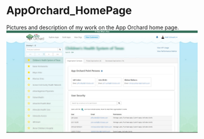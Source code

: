 # AppOrchard_HomePage
Pictures and description of my work on the App Orchard home page.
![Dashboard for employees to view metrics about their customers regarding API usage](https://github.com/mzschwartz5/AO_HomePage/blob/master/LandingPage.jpg?raw=true)
